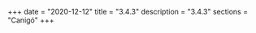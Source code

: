 +++
date        = "2020-12-12"
title       = "3.4.3"
description = "3.4.3"
sections    = "Canigó"
+++
